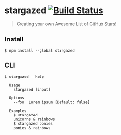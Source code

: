 # stargazed [![Build Status](https://travis-ci.com/abhijithvijayan/stargazed.svg?branch=master)](https://travis-ci.com/abhijithvijayan/stargazed)

> Creating your own Awesome List of GitHub Stars!

## Install

```
$ npm install --global stargazed
```

## CLI

```
$ stargazed --help

  Usage
    stargazed [input]

  Options
    --foo  Lorem ipsum [Default: false]

  Examples
    $ stargazed
    unicorns & rainbows
    $ stargazed ponies
    ponies & rainbows
```
